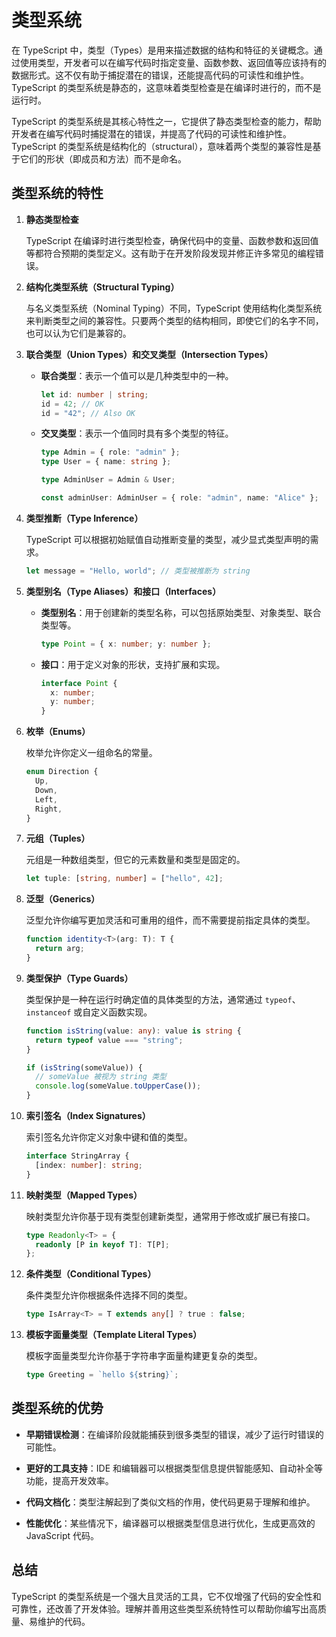 # 类型系统

在 TypeScript 中，类型（Types）是用来描述数据的结构和特征的关键概念。通过使用类型，开发者可以在编写代码时指定变量、函数参数、返回值等应该持有的数据形式。这不仅有助于捕捉潜在的错误，还能提高代码的可读性和维护性。TypeScript 的类型系统是静态的，这意味着类型检查是在编译时进行的，而不是运行时。

TypeScript 的类型系统是其核心特性之一，它提供了静态类型检查的能力，帮助开发者在编写代码时捕捉潜在的错误，并提高了代码的可读性和维护性。TypeScript 的类型系统是结构化的（structural），意味着两个类型的兼容性是基于它们的形状（即成员和方法）而不是命名。

## 类型系统的特性

1. **静态类型检查**

   TypeScript 在编译时进行类型检查，确保代码中的变量、函数参数和返回值等都符合预期的类型定义。这有助于在开发阶段发现并修正许多常见的编程错误。

2. **结构化类型系统（Structural Typing）**

   与名义类型系统（Nominal Typing）不同，TypeScript 使用结构化类型系统来判断类型之间的兼容性。只要两个类型的结构相同，即使它们的名字不同，也可以认为它们是兼容的。

3. **联合类型（Union Types）和交叉类型（Intersection Types）**

   - **联合类型**：表示一个值可以是几种类型中的一种。

     ```typescript
     let id: number | string;
     id = 42; // OK
     id = "42"; // Also OK
     ```

   - **交叉类型**：表示一个值同时具有多个类型的特征。

     ```typescript
     type Admin = { role: "admin" };
     type User = { name: string };

     type AdminUser = Admin & User;

     const adminUser: AdminUser = { role: "admin", name: "Alice" };
     ```

4. **类型推断（Type Inference）**

   TypeScript 可以根据初始赋值自动推断变量的类型，减少显式类型声明的需求。

   ```typescript
   let message = "Hello, world"; // 类型被推断为 string
   ```

5. **类型别名（Type Aliases）和接口（Interfaces）**

   - **类型别名**：用于创建新的类型名称，可以包括原始类型、对象类型、联合类型等。

     ```typescript
     type Point = { x: number; y: number };
     ```

   - **接口**：用于定义对象的形状，支持扩展和实现。
     ```typescript
     interface Point {
       x: number;
       y: number;
     }
     ```

6. **枚举（Enums）**

   枚举允许你定义一组命名的常量。

   ```typescript
   enum Direction {
     Up,
     Down,
     Left,
     Right,
   }
   ```

7. **元组（Tuples）**

   元组是一种数组类型，但它的元素数量和类型是固定的。

   ```typescript
   let tuple: [string, number] = ["hello", 42];
   ```

8. **泛型（Generics）**

   泛型允许你编写更加灵活和可重用的组件，而不需要提前指定具体的类型。

   ```typescript
   function identity<T>(arg: T): T {
     return arg;
   }
   ```

9. **类型保护（Type Guards）**

   类型保护是一种在运行时确定值的具体类型的方法，通常通过 `typeof`、`instanceof` 或自定义函数实现。

   ```typescript
   function isString(value: any): value is string {
     return typeof value === "string";
   }

   if (isString(someValue)) {
     // someValue 被视为 string 类型
     console.log(someValue.toUpperCase());
   }
   ```

10. **索引签名（Index Signatures）**

    索引签名允许你定义对象中键和值的类型。

    ```typescript
    interface StringArray {
      [index: number]: string;
    }
    ```

11. **映射类型（Mapped Types）**

    映射类型允许你基于现有类型创建新类型，通常用于修改或扩展已有接口。

    ```typescript
    type Readonly<T> = {
      readonly [P in keyof T]: T[P];
    };
    ```

12. **条件类型（Conditional Types）**

    条件类型允许你根据条件选择不同的类型。

    ```typescript
    type IsArray<T> = T extends any[] ? true : false;
    ```

13. **模板字面量类型（Template Literal Types）**

    模板字面量类型允许你基于字符串字面量构建更复杂的类型。

    ```typescript
    type Greeting = `hello ${string}`;
    ```

## 类型系统的优势

- **早期错误检测**：在编译阶段就能捕获到很多类型的错误，减少了运行时错误的可能性。
- **更好的工具支持**：IDE 和编辑器可以根据类型信息提供智能感知、自动补全等功能，提高开发效率。

- **代码文档化**：类型注解起到了类似文档的作用，使代码更易于理解和维护。

- **性能优化**：某些情况下，编译器可以根据类型信息进行优化，生成更高效的 JavaScript 代码。

## 总结

TypeScript 的类型系统是一个强大且灵活的工具，它不仅增强了代码的安全性和可靠性，还改善了开发体验。理解并善用这些类型系统特性可以帮助你编写出高质量、易维护的代码。

